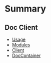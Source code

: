 # Summary​

## Doc Client

- [Usage](packages/docClient/docs/README.md)
- [Modules](packages/docClient/docs/modules.md)
- [Client](packages/docClient/docs/classes/Client.md)
- [DocContainer](packages/docClient/docs/classes/DocContainer.md)
